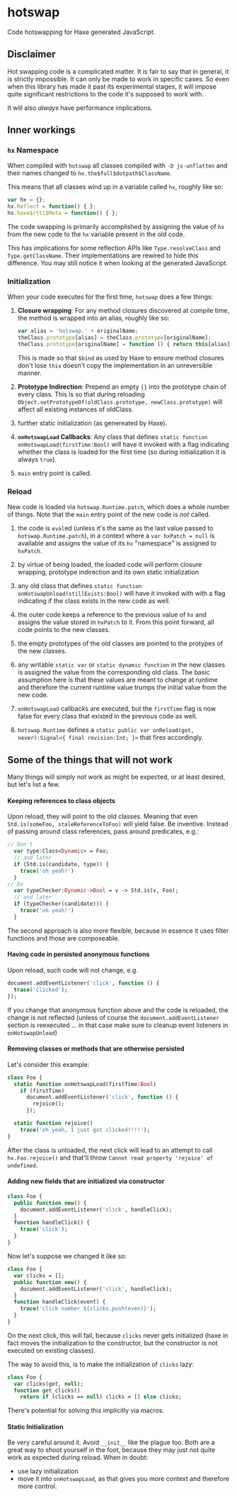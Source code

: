 # hotswap

Code hotswapping for Haxe generated JavaScript.

## Disclaimer

Hot swapping code is a complicated matter. It is fair to say that in general, it is strictly impossible. It can only be made to work in specific cases. So even when this library has made it past its experimental stages, it will impose quite significant restrictions to the code it's supposed to work with.

It will also *always* have performance implications.

## Inner workings

### `hx` Namespace

When compiled with `hotswap` all classes compiled with `-D js-unflatten` and their names changed to `hx.the$full$dotpath$ClassName`.

This means that all classes wind up in a variable called `hx`, roughly like so:

```js
var hx = {};
hx.Reflect = function() { };
hx.haxe$rtti$Meta = function() { };
```

The code swapping is primarily accomplished by assigning the value of `hx` from the new code to the `hx` variable present in the old code.

This has implications for some reflection APIs like `Type.resolveClass` and `Type.getClassName`. Their implementations are rewired to hide this difference. You may still notice it when looking at the generated JavaScript.

### Initialization

When your code executes for the first time, `hotswap` does a few things:

1. **Closure wrapping**: For any method closures discovered at compile time, the method is wrapped into an alias, roughly like so:

   ```js
   var alias = 'hotswap.' + originalName;
   theClass.prototype[alias] = theClass.prototype[originalName];
   theClass.prototype[originalName] = function () { return this[alias].apply(this, arguments) };
   ```

   This is made so that `$bind` as used by Haxe to ensure method closures don't lose `this` doesn't copy the implementation in an unreversible manner.

2. **Prototype Indirection**: Prepend an empty `{}` into the prototype chain of every class. This is so that during reloading `Object.setPrototypeOf(oldClass.prototype, newClass.prototype)` will affect all existing instances of oldClass.

3. further static initialization (as genereated by Haxe).

4. **`onHotswapLoad` Callbacks**: Any class that defines `static function onHotswapLoad(firstTime:Bool)` will have it invoked with a flag indicating whether the class is loaded for the first time (so during initialization it is always `true`).
5. `main` entry point is called.

### Reload

New code is loaded via `hotswap.Runtime.patch`, which does a whole number of things. Note that the `main` entry point of the new code is *not* called.

1. the code is `eval`ed (unless it's the same as the last value passed to `hotswap.Runtime.patch`), in a context where a `var hxPatch = null` is available and assigns the value of its `hx` "namespace" is assigned to `hxPatch`.

2. by virtue of being loaded, the loaded code will perform closure wrapping, prototype indirection and its own static initialization

3. any old class that defines `static function onHotswapUnload(stillExists:Bool)` will have it invoked with with a flag indicating if the class exists in the new code as well.

4. the outer code keeps a reference to the previous value of `hx` and assigns the value stored in `hxPatch` to it. From this point forward, all code points to the new classes.

5. the empty prototypes of the old classes are pointed to the protypes of the new classes.

6. any writable `static var` or `static dynamic function` in the new classes is assigned the value from the corresponding old class. The basic assumption here is that these values are meant to change at runtime and therefore the current runtime value trumps the initial value from the new code.

7. `onHotswapLoad` callbacks are executed, but the `firstTime` flag is now false for every class that existed in the previous code as well.

8. `hotswap.Runtime` defines a `static public var onReload(get, never):Signal<{ final revision:Int; }>` that fires accordingly.

## Some of the things that will not work

Many things will simply not work as might be expected, or at least desired, but let's list a few.

#### Keeping references to class objects

Upon reload, they will point to the old classes. Meaning that even `Std.is(someFoo, staleReferenceToFoo)` will yield false. Be inventive. Instead of passing around class references, pass around predicates, e.g.:

```haxe
// Don't
  var type:Class<Dynamic> = Foo;
  // and later
  if (Std.is(candidate, type)) {
    trace('oh yeah!')
  }
// Do
  var typeChecker:Dynamic->Bool = v -> Std.is(v, Foo);
  // and later
  if (typeChecker(candidate))) {
    trace('oh yeah!')
  }
```

The second approach is also more flexible, because in essence it uses filter functions and those are composeable.

#### Having code in persisted anonymous functions

Upon reload, such code will not change, e.g.

```haxe
document.addEventListener('click', function () {
  trace('clicked');
});
```

If you change that anonymous function above and the code is reloaded, the change is not reflected (unless of course the `document.addEventListener` section is reexecuted ... in that case make sure to cleanup event listeners in `onHotswapUnload`)

#### Removing classes or methods that are otherwise persisted

Let's consider this example:

```haxe
class Foo {
  static function onHotswapLoad(firstTime:Bool)
    if (firstTime)
      document.addEventListener('click', function () {
        rejoice();
      });

  static function rejoice()
    trace('oh yeah, I just got clicked!!!!');
}
```

After the class is unloaded, the next click will lead to an attempt to call `hx.Foo.rejoice()` and that'll throw `Cannot read property 'rejoice' of undefined`.

#### Adding new fields that are initialized via constructor

```haxe
class Foo {
  public function new() {
    document.addEventListener('click', handleClick);
  }
  function handleClick() {
    trace('click');
  }
}
```

Now let's suppose we changed it like so:

```haxe
class Foo {
  var clicks = [];
  public function new() {
    document.addEventListener('click', handleClick);
  }
  function handleClick(event) {
    trace('click number ${clicks.push(even)}');
  }
}
```

On the next click, this will fail, because `clicks` never gets initialized (haxe in fact moves the initialization to the constructor, but the constructor is not executed on existing classes).

The way to avoid this, is to make the initialization of `clicks` lazy:

```haxe
class Foo {
  var clicks(get, null);
  function get_clicks()
    return if (clicks == null) clicks = [] else clicks;
```

There's potential for solving this implicitly via macros.

#### Static Initialization

Be very careful around it. Avoid `__init__` like the plague too. Both are a great way to shoot yourself in the foot, because they may just not quite work as expected during reload. When in doubt:

- use lazy initialization
- move it into `onHotswapLoad`, as that gives you more context and therefore more control.